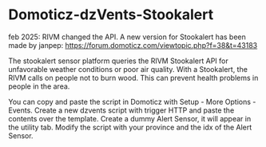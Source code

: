 # Domoticz-dzVents-Stookalert

feb 2025: RIVM changed the API. 
A new version for Stookalert has been made by janpep: https://forum.domoticz.com/viewtopic.php?f=38&t=43183

The stookalert sensor platform queries the RIVM Stookalert API for unfavorable weather conditions or poor air quality. 
With a Stookalert, the RIVM calls on people not to burn wood. 
This can prevent health problems in people in the area.

You can copy and paste the script in Domoticz with Setup - More Options - Events. 
Create a new dzvents script with trigger HTTP and paste the contents over the template.
Create a dummy Alert Sensor, it will appear in the utility tab.
Modify the script with your province and the idx of the Alert Sensor.
